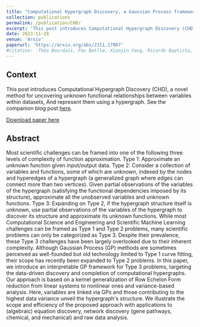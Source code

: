 ```yaml
---
title: "Computational Hypergraph Discovery, a Gaussian Process framework for connecting the dots"
collection: publications
permalink: /publication/CHD/
excerpt: 'This post introduces Computational Hypergraph Discovery (CHD), a novel method for uncovering unknown functional relationships between variables within datasets, And represent them using a hypergraph.'
date: 2023-11-28
venue: 'Arxiv'
paperurl: 'https://arxiv.org/abs/2311.17007'
#citation: 'Théo Bourdais, Pau Batlle, Xianjin Yang, Ricardo Baptista, Nicolas Rouquette, Houman Owhadi ; Computational Hypergraph Discovery, a Gaussian Process framework for connecting the dots. Arxiv 2023; https://arxiv.org/abs/2311.17007'
---
```


## Context

This post introduces Computational Hypergraph Discovery (CHD), a novel method for uncovering unknown functional relationships between variables within datasets, And represent them using a hypergraph. See the companion blog post [here](/posts/2023/11/CHD/).

[Download paper here](/files/2311.17007.pdf.pdf)


## Abstract

Most scientific challenges can be framed into one of the following three levels of complexity of function approximation. Type 1: Approximate an unknown function given input/output data. Type 2: Consider a collection of variables and functions, some of which are unknown, indexed by the nodes and hyperedges of a hypergraph (a generalized graph where edges can connect more than two vertices). Given partial observations of the variables of the hypergraph (satisfying the functional dependencies imposed by its structure), approximate all the unobserved variables and unknown functions. Type 3: Expanding on Type 2, if the hypergraph structure itself is unknown, use partial observations of the variables of the hypergraph to discover its structure and approximate its unknown functions. While most Computational Science and Engineering and Scientific Machine Learning challenges can be framed as Type 1 and Type 2 problems, many scientific problems can only be categorized as Type 3. Despite their prevalence, these Type 3 challenges have been largely overlooked due to their inherent complexity. Although Gaussian Process (GP) methods are sometimes perceived as well-founded but old technology limited to Type 1 curve fitting, their scope has recently been expanded to Type 2 problems. In this paper, we introduce an interpretable GP framework for Type 3 problems, targeting the data-driven discovery and completion of computational hypergraphs. Our approach is based on a kernel generalization of Row Echelon Form reduction from linear systems to nonlinear ones and variance-based analysis. Here, variables are linked via GPs and those contributing to the highest data variance unveil the hypergraph's structure. We illustrate the scope and efficiency of the proposed approach with applications to (algebraic) equation discovery, network discovery (gene pathways, chemical, and mechanical) and raw data analysis.


